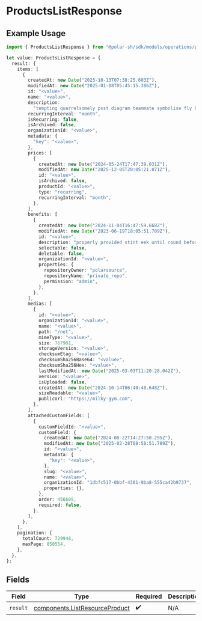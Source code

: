 # ProductsListResponse

## Example Usage

```typescript
import { ProductsListResponse } from "@polar-sh/sdk/models/operations/productslist.js";

let value: ProductsListResponse = {
  result: {
    items: [
      {
        createdAt: new Date("2025-10-13T07:38:25.603Z"),
        modifiedAt: new Date("2025-01-08T05:45:15.386Z"),
        id: "<value>",
        name: "<value>",
        description:
          "tempting quarrelsomely psst diagram teammate symbolise fly but pace",
        recurringInterval: "month",
        isRecurring: false,
        isArchived: false,
        organizationId: "<value>",
        metadata: {
          "key": "<value>",
        },
        prices: [
          {
            createdAt: new Date("2024-05-24T17:47:39.031Z"),
            modifiedAt: new Date("2025-12-05T20:05:21.071Z"),
            id: "<value>",
            isArchived: false,
            productId: "<value>",
            type: "recurring",
            recurringInterval: "month",
          },
        ],
        benefits: [
          {
            createdAt: new Date("2024-11-04T16:47:59.668Z"),
            modifiedAt: new Date("2023-06-19T18:05:51.709Z"),
            id: "<value>",
            description: "properly provided stint eek until round before",
            selectable: false,
            deletable: false,
            organizationId: "<value>",
            properties: {
              repositoryOwner: "polarsource",
              repositoryName: "private_repo",
              permission: "admin",
            },
          },
        ],
        medias: [
          {
            id: "<value>",
            organizationId: "<value>",
            name: "<value>",
            path: "/net",
            mimeType: "<value>",
            size: 767901,
            storageVersion: "<value>",
            checksumEtag: "<value>",
            checksumSha256Base64: "<value>",
            checksumSha256Hex: "<value>",
            lastModifiedAt: new Date("2025-03-03T11:20:28.042Z"),
            version: "<value>",
            isUploaded: false,
            createdAt: new Date("2024-10-14T06:40:40.648Z"),
            sizeReadable: "<value>",
            publicUrl: "https://milky-gym.com",
          },
        ],
        attachedCustomFields: [
          {
            customFieldId: "<value>",
            customField: {
              createdAt: new Date("2024-08-22T14:27:50.295Z"),
              modifiedAt: new Date("2025-02-28T08:58:51.789Z"),
              id: "<value>",
              metadata: {
                "key": "<value>",
              },
              slug: "<value>",
              name: "<value>",
              organizationId: "1dbfc517-0bbf-4301-9ba8-555ca42b9737",
              properties: {},
            },
            order: 456609,
            required: false,
          },
        ],
      },
    ],
    pagination: {
      totalCount: 729948,
      maxPage: 850554,
    },
  },
};
```

## Fields

| Field                                                                            | Type                                                                             | Required                                                                         | Description                                                                      |
| -------------------------------------------------------------------------------- | -------------------------------------------------------------------------------- | -------------------------------------------------------------------------------- | -------------------------------------------------------------------------------- |
| `result`                                                                         | [components.ListResourceProduct](../../models/components/listresourceproduct.md) | :heavy_check_mark:                                                               | N/A                                                                              |